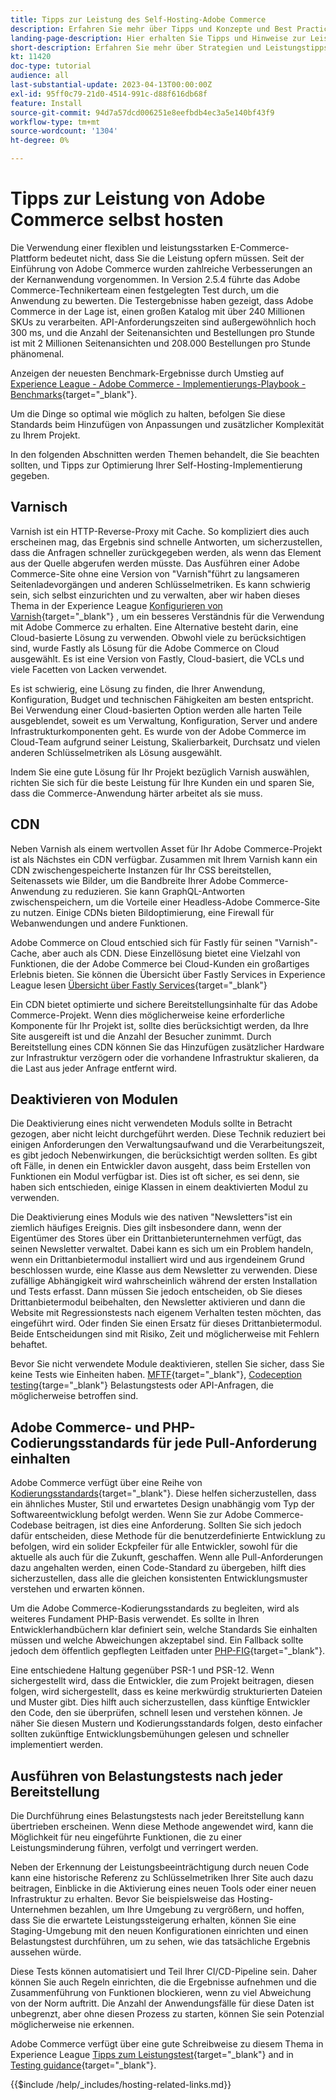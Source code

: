 ```yaml
---
title: Tipps zur Leistung des Self-Hosting-Adobe Commerce
description: Erfahren Sie mehr über Tipps und Konzepte und Best Practices zum selbstständigen Hosting.
landing-page-description: Hier erhalten Sie Tipps und Hinweise zur Leistung, die Sie beim Hosten von Adobe Commerce selbst beachten sollten.
short-description: Erfahren Sie mehr über Strategien und Leistungstipps für das Hosting von Adobe Commerce selbst.
kt: 11420
doc-type: tutorial
audience: all
last-substantial-update: 2023-04-13T00:00:00Z
exl-id: 95ff0c79-21d0-4514-991c-d88f616db68f
feature: Install
source-git-commit: 94d7a57dcd006251e8eefbdb4ec3a5e140bf43f9
workflow-type: tm+mt
source-wordcount: '1304'
ht-degree: 0%

---
```


# Tipps zur Leistung von Adobe Commerce selbst hosten

Die Verwendung einer flexiblen und leistungsstarken E-Commerce-Plattform bedeutet nicht, dass Sie die Leistung opfern müssen. Seit der Einführung von Adobe Commerce wurden zahlreiche Verbesserungen an der Kernanwendung vorgenommen. In Version 2.5.4 führte das Adobe Commerce-Technikerteam einen festgelegten Test durch, um die Anwendung zu bewerten. Die Testergebnisse haben gezeigt, dass Adobe Commerce in der Lage ist, einen großen Katalog mit über 240 Millionen SKUs zu verarbeiten. API-Anforderungszeiten sind außergewöhnlich hoch 300 ms, und die Anzahl der Seitenansichten und Bestellungen pro Stunde ist mit 2 Millionen Seitenansichten und 208.000 Bestellungen pro Stunde phänomenal.

Anzeigen der neuesten Benchmark-Ergebnisse durch Umstieg auf [Experience League - Adobe Commerce - Implementierungs-Playbook - Benchmarks](https://experienceleague.adobe.com/docs/commerce-operations/implementation-playbook/infrastructure/performance/benchmarks.html){target="_blank"}.

Um die Dinge so optimal wie möglich zu halten, befolgen Sie diese Standards beim Hinzufügen von Anpassungen und zusätzlicher Komplexität zu Ihrem Projekt.

In den folgenden Abschnitten werden Themen behandelt, die Sie beachten sollten, und Tipps zur Optimierung Ihrer Self-Hosting-Implementierung gegeben.

## Varnisch

Varnish ist ein HTTP-Reverse-Proxy mit Cache. So kompliziert dies auch erscheinen mag, das Ergebnis sind schnelle Antworten, um sicherzustellen, dass die Anfragen schneller zurückgegeben werden, als wenn das Element aus der Quelle abgerufen werden müsste. Das Ausführen einer Adobe Commerce-Site ohne eine Version von &quot;Varnish&quot;führt zu langsameren Seitenladevorgängen und anderen Schlüsselmetriken. Es kann schwierig sein, sich selbst einzurichten und zu verwalten, aber wir haben dieses Thema in der Experience League [Konfigurieren von Varnish](https://experienceleague.adobe.com/docs/commerce-operations/configuration-guide/cache/varnish/config-varnish.html){target="_blank"} , um ein besseres Verständnis für die Verwendung mit Adobe Commerce zu erhalten. Eine Alternative besteht darin, eine Cloud-basierte Lösung zu verwenden. Obwohl viele zu berücksichtigen sind, wurde Fastly als Lösung für die Adobe Commerce on Cloud ausgewählt. Es ist eine Version von Fastly, Cloud-basiert, die VCLs und viele Facetten von Lacken verwendet.

Es ist schwierig, eine Lösung zu finden, die Ihrer Anwendung, Konfiguration, Budget und technischen Fähigkeiten am besten entspricht. Bei Verwendung einer Cloud-basierten Option werden alle harten Teile ausgeblendet, soweit es um Verwaltung, Konfiguration, Server und andere Infrastrukturkomponenten geht. Es wurde von der Adobe Commerce im Cloud-Team aufgrund seiner Leistung, Skalierbarkeit, Durchsatz und vielen anderen Schlüsselmetriken als Lösung ausgewählt.

Indem Sie eine gute Lösung für Ihr Projekt bezüglich Varnish auswählen, richten Sie sich für die beste Leistung für Ihre Kunden ein und sparen Sie, dass die Commerce-Anwendung härter arbeitet als sie muss.

## CDN

Neben Varnish als einem wertvollen Asset für Ihr Adobe Commerce-Projekt ist als Nächstes ein CDN verfügbar. Zusammen mit Ihrem Varnish kann ein CDN zwischengespeicherte Instanzen für Ihr CSS bereitstellen, Seitenassets wie Bilder, um die Bandbreite Ihrer Adobe Commerce-Anwendung zu reduzieren. Sie kann GraphQL-Antworten zwischenspeichern, um die Vorteile einer Headless-Adobe Commerce-Site zu nutzen. Einige CDNs bieten Bildoptimierung, eine Firewall für Webanwendungen und andere Funktionen.

Adobe Commerce on Cloud entschied sich für Fastly für seinen &quot;Varnish&quot;-Cache, aber auch als CDN. Diese Einzellösung bietet eine Vielzahl von Funktionen, die der Adobe Commerce bei Cloud-Kunden ein großartiges Erlebnis bieten. Sie können die Übersicht über Fastly Services in Experience League lesen [Übersicht über Fastly Services](https://experienceleague.adobe.com/docs/commerce-cloud-service/user-guide/cdn/fastly.html){target="_blank"}

Ein CDN bietet optimierte und sichere Bereitstellungsinhalte für das Adobe Commerce-Projekt. Wenn dies möglicherweise keine erforderliche Komponente für Ihr Projekt ist, sollte dies berücksichtigt werden, da Ihre Site ausgereift ist und die Anzahl der Besucher zunimmt. Durch Bereitstellung eines CDN können Sie das Hinzufügen zusätzlicher Hardware zur Infrastruktur verzögern oder die vorhandene Infrastruktur skalieren, da die Last aus jeder Anfrage entfernt wird.

## Deaktivieren von Modulen

Die Deaktivierung eines nicht verwendeten Moduls sollte in Betracht gezogen, aber nicht leicht durchgeführt werden. Diese Technik reduziert bei einigen Anforderungen den Verwaltungsaufwand und die Verarbeitungszeit, es gibt jedoch Nebenwirkungen, die berücksichtigt werden sollten. Es gibt oft Fälle, in denen ein Entwickler davon ausgeht, dass beim Erstellen von Funktionen ein Modul verfügbar ist. Dies ist oft sicher, es sei denn, sie haben sich entschieden, einige Klassen in einem deaktivierten Modul zu verwenden.

Die Deaktivierung eines Moduls wie des nativen &quot;Newsletters&quot;ist ein ziemlich häufiges Ereignis. Dies gilt insbesondere dann, wenn der Eigentümer des Stores über ein Drittanbieterunternehmen verfügt, das seinen Newsletter verwaltet. Dabei kann es sich um ein Problem handeln, wenn ein Drittanbietermodul installiert wird und aus irgendeinem Grund beschlossen wurde, eine Klasse aus dem Newsletter zu verwenden. Diese zufällige Abhängigkeit wird wahrscheinlich während der ersten Installation und Tests erfasst. Dann müssen Sie jedoch entscheiden, ob Sie dieses Drittanbietermodul beibehalten, den Newsletter aktivieren und dann die Website mit Regressionstests nach eigenem Verhalten testen möchten, das eingeführt wird. Oder finden Sie einen Ersatz für dieses Drittanbietermodul. Beide Entscheidungen sind mit Risiko, Zeit und möglicherweise mit Fehlern behaftet.

Bevor Sie nicht verwendete Module deaktivieren, stellen Sie sicher, dass Sie keine Tests wie Einheiten haben. [MFTF](https://developer.adobe.com/commerce/cloud-tools/docker/test/application-testing/){target="_blank"}, [Codeception testing](https://developer.adobe.com/commerce/cloud-tools/docker/test/code-testing/){targe="_blank"} Belastungstests oder API-Anfragen, die möglicherweise betroffen sind.

## Adobe Commerce- und PHP-Codierungsstandards für jede Pull-Anforderung einhalten

Adobe Commerce verfügt über eine Reihe von [Kodierungsstandards](https://developer.adobe.com/commerce/php/coding-standards/){target="_blank"}. Diese helfen sicherzustellen, dass ein ähnliches Muster, Stil und erwartetes Design unabhängig vom Typ der Softwareentwicklung befolgt werden. Wenn Sie zur Adobe Commerce-Codebase beitragen, ist dies eine Anforderung. Sollten Sie sich jedoch dafür entscheiden, diese Methode für die benutzerdefinierte Entwicklung zu befolgen, wird ein solider Eckpfeiler für alle Entwickler, sowohl für die aktuelle als auch für die Zukunft, geschaffen. Wenn alle Pull-Anforderungen dazu angehalten werden, einen Code-Standard zu übergeben, hilft dies sicherzustellen, dass alle die gleichen konsistenten Entwicklungsmuster verstehen und erwarten können.

Um die Adobe Commerce-Kodierungsstandards zu begleiten, wird als weiteres Fundament PHP-Basis verwendet. Es sollte in Ihren Entwicklerhandbüchern klar definiert sein, welche Standards Sie einhalten müssen und welche Abweichungen akzeptabel sind. Ein Fallback sollte jedoch dem öffentlich gepflegten Leitfaden unter [PHP-FIG](https://www.php-fig.org){target="_blank"}.

Eine entschiedene Haltung gegenüber PSR-1 und PSR-12. Wenn sichergestellt wird, dass die Entwickler, die zum Projekt beitragen, diesen folgen, wird sichergestellt, dass es keine merkwürdig strukturierten Dateien und Muster gibt. Dies hilft auch sicherzustellen, dass künftige Entwickler den Code, den sie überprüfen, schnell lesen und verstehen können. Je näher Sie diesen Mustern und Kodierungsstandards folgen, desto einfacher sollten zukünftige Entwicklungsbemühungen gelesen und schneller implementiert werden.

## Ausführen von Belastungstests nach jeder Bereitstellung

Die Durchführung eines Belastungstests nach jeder Bereitstellung kann übertrieben erscheinen. Wenn diese Methode angewendet wird, kann die Möglichkeit für neu eingeführte Funktionen, die zu einer Leistungsminderung führen, verfolgt und verringert werden.

Neben der Erkennung der Leistungsbeeinträchtigung durch neuen Code kann eine historische Referenz zu Schlüsselmetriken Ihrer Site auch dazu beitragen, Einblicke in die Aktivierung eines neuen Tools oder einer neuen Infrastruktur zu erhalten. Bevor Sie beispielsweise das Hosting-Unternehmen bezahlen, um Ihre Umgebung zu vergrößern, und hoffen, dass Sie die erwartete Leistungssteigerung erhalten, können Sie eine Staging-Umgebung mit den neuen Konfigurationen einrichten und einen Belastungstest durchführen, um zu sehen, wie das tatsächliche Ergebnis aussehen würde.

Diese Tests können automatisiert und Teil Ihrer CI/CD-Pipeline sein. Daher können Sie auch Regeln einrichten, die die Ergebnisse aufnehmen und die Zusammenführung von Funktionen blockieren, wenn zu viel Abweichung von der Norm auftritt. Die Anzahl der Anwendungsfälle für diese Daten ist unbegrenzt, aber ohne diesen Prozess zu starten, können Sie sein Potenzial möglicherweise nie erkennen.

Adobe Commerce verfügt über eine gute Schreibweise zu diesem Thema in Experience League [Tipps zum Leistungstest](https://experienceleague.adobe.com/docs/commerce-operations/deliver-commerce-at-scale/launch.html){target="_blank"} and in [Testing guidance](https://experienceleague.adobe.com/docs/commerce-cloud-service/user-guide/develop/test/guidance.html){target="_blank"}.

{{$include /help/_includes/hosting-related-links.md}}
